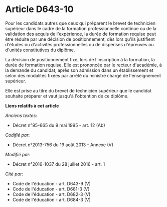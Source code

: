 # Article D643-10

Pour les candidats autres que ceux qui préparent le brevet de technicien supérieur dans le cadre de la formation
professionnelle continue ou de la validation des acquis de l'expérience, la durée de formation requise peut être réduite par
une décision de positionnement, dès lors qu'ils justifient d'études ou d'activités professionnelles ou de dispenses
d'épreuves ou d'unités constitutives du diplôme. 

La décision de positionnement fixe, lors de l'inscription à la formation, la durée de formation requise. Elle est prononcée
par le recteur d'académie, à la demande du candidat, après son admission dans un établissement et selon des modalités fixées
par arrêté du ministre chargé de l'enseignement supérieur.

Elle est prise au titre du brevet de technicien supérieur que le candidat souhaite préparer et vaut jusqu'à l'obtention de ce
diplôme.

**Liens relatifs à cet article**

_Anciens textes_:

  - Décret n°95-665 du 9 mai 1995 - art. 12 (Ab)

_Codifié par_:

  - Décret n°2013-756 du 19 août 2013 -  Annexe (V)

_Modifié par_:

  - Décret n°2016-1037 du 28 juillet 2016 - art. 1

_Cité par_:

  - Code de l'éducation - art. D643-9 (V)
  - Code de l'éducation - art. D681-3 (V)
  - Code de l'éducation - art. D682-3 (V)
  - Code de l'éducation - art. D684-3 (V)
